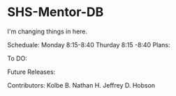 SHS-Mentor-DB
=============
I'm changing things in here.

Scheduale:
Monday 8:15-8:40
Thurday 8:15 -8:40
Plans:


To DO:


Future Releases:



Contributors:
Kolbe B.
Nathan H.
Jeffrey D.
Hobson
